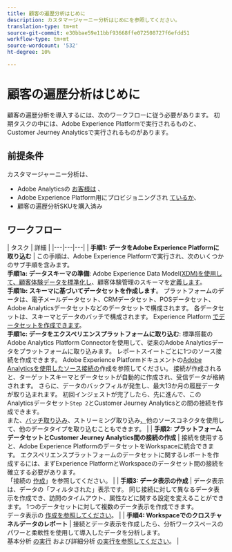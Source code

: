 ```yaml
---
title: 顧客の遍歴分析はじめに
description: カスタマージャーニー分析はじめにを参照してください。
translation-type: tm+mt
source-git-commit: e30bbae59e11bbf93668ffe072508727f6efdd51
workflow-type: tm+mt
source-wordcount: '532'
ht-degree: 10%

---
```



# 顧客の遍歴分析はじめに

顧客の遍歴分析を導入するには、次のワークフローに従う必要があります。 初期タスクの中には、Adobe Experience Platformで実行されるものと、Customer Jeurney Analyticsで実行されるものがあります。

## 前提条件

カスタマージャーニー分析は、

* Adobe Analyticsの [お客様は](https://www.adobe.com/analytics/compare-adobe-analytics-packages.html) 、
* Adobe Experience Platform用にプロビジョニングされ [ているか](https://www.adobe.com/jp/experience-platform.html)、
* 顧客の遍歴分析SKUを購入済み

## ワークフロー

| タスク | 詳細 |
|---|---|---|
| **手順1: データをAdobe Experience Platformに取り込む** | この手順は、Adobe Experience Platformで実行され、次のいくつかのサブ手順を含みます。<br>**手順1a: データスキーマの準備&#x200B;**: Adobe Experience Data Model([XDM)を使用して、顧客体験データを標準化し](https://www.adobe.io/apis/experienceplatform/home/xdm.html)、顧客体験管理のスキーマを[定義します](https://www.adobe.io/apis/experienceplatform/home/tutorials/alltutorials.html#!api-specification/markdown/narrative/tutorials/schema_editor_tutorial/schema_editor_tutorial.md)。<br>**手順1b: スキーマに基づいてデータセットを作成します**。 プラットフォームのデータは、電子メールデータセット、CRMデータセット、POSデータセット、Adobe Analyticsデータセットなどのデータセットで構成されます。 各データセットは、スキーマとデータのバッチで構成されます。 Experience Platform [でデータセットを作成できます](https://www.adobe.io/apis/experienceplatform/home/tutorials/alltutorials.html#!api-specification/markdown/narrative/tutorials/creating_a_dataset_tutorial/creating_a_dataset_tutorial.md)。<br>**手順1c: データをエクスペリエンスプラットフォームに取り込む&#x200B;**: 標準搭載のAdobe Analytics Platform Connectorを使用して、従来のAdobe Analyticsデータをプラットフォームに取り込みます。 レポートスイートごとに1つのソース接続を作成できます。 Adobe Experience Platformドキュメントの[Adobe Analyticsを使用したソース接続の](https://www.adobe.io/apis/experienceplatform/home/tutorials/alltutorials.html#!api-specification/markdown/narrative/tutorials/sources_tutorial/adobe-analytics-ui-tutorial.md)作成を参照してください。 接続が作成されると、ターゲットスキーマとデータセットが自動的に作成され、受信データが格納されます。 さらに、データのバックフィルが発生し、最大13か月の履歴データが取り込まれます。 初回インジェストが完了したら、先に進んで、このAnalyticsデータセット`Step 2`とCustomer Jeurney Analyticsとの間の接続を作成できます。<br>また、[バッチ取り込み](https://www.adobe.io/apis/experienceplatform/home/data-ingestion/data-ingestion-services.html#!api-specification/markdown/narrative/technical_overview/ingest_architectural_overview/ingest_architectural_overview.md)、ストリーミング取り込み[、](https://www.adobe.io/apis/experienceplatform/home/data-ingestion/data-ingestion-services.html#!api-specification/markdown/narrative/technical_overview/streaming_ingest/streaming_ingest_overview.md)他のソースコネクタを使用して、他のデータタイプを取り込むこともできます[](https://www.adobe.io/apis/experienceplatform/home/data-ingestion/data-ingestion-services.html#!api-specification/markdown/narrative/technical_overview/acp_connectors_overview/acp-connectors-overview.md)。 |
| **手順2: プラットフォームデータセットとCustomer Jeurney Analytics間の接続の作成** | 接続を使用すると、Adobe Experience PlatformのデータセットをWorkspaceに統合できます。 エクスペリエンスプラットフォームのデータセットに関するレポートを作成するには、まずExperience PlatformとWorkspaceのデータセット間の接続を確立する必要があります。<br>「接続の [作成](/help/connections/create-connection.md)」を参照してください。 |
| **手順3: データ表示の作成** | データ表示は、データの「フィルタされた」表示です。 同じ接続に対して異なるデータ表示を作成でき、訪問のタイムアウト、属性などに関する設定を変えることができます。 1つのデータセットに対して複数のデータ表示を作成できます。<br>データ表示の [作成を参照してください](/help/data-views/create-dataview.md)。 |
| **手順4: Workspaceでのクロスチャネルデータのレポート** | 接続とデータ表示を作成したら、分析ワークスペースのパワーと柔軟性を使用して導入したデータを分析します。<br>基本分析 [の実行](/help/projects/perform-basic-analysis.md) および詳細分析 [の実行を参照してください](/help/projects/perform-adv-analysis.md)。 |
